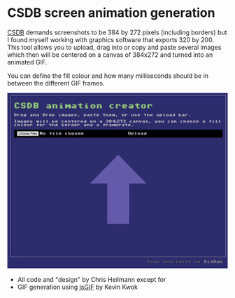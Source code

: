 # CSDB screen animation generation 

[CSDB](https://csdb.dk) demands screenshots to be 384 by 272 pixels (including borders) but I found myself working with graphics software that exports 320 by 200. This tool allows you to upload, drag into or copy and paste several images which then will be centered on a canvas of 384x272 and turned into an animated GIF.

You can define the fill colour and how many milliseconds should be in between the different GIF frames.

![Screen recording showing the tools in action](CSDB-animation-creator.gif)
 
* All code and "design" by Chris Heilmann except for 
* GIF generation using [jsGIF](https://github.com/antimatter15/jsgif) by Kevin Kwok